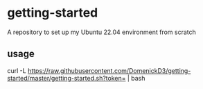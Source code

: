 # getting-started
A repository to set up my Ubuntu 22.04 environment from scratch

## usage
curl -L https://raw.githubusercontent.com/DomenickD3/getting-started/master/getting-started.sh?token=<token> | bash 


